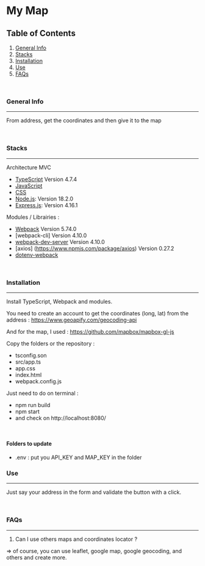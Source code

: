 # My Map

## Table of Contents

1. [General Info](#general-info)
2. [Stacks](#stacks)
3. [Installation](#installation)
4. [Use](#use)
5. [FAQs](#faqs)

<br/>

### General Info

---

From address, get the coordinates and then give it to the map

<br/>

### Stacks

---

Architecture MVC

- [TypeScript](https://www.typescriptlang.org/) Version 4.7.4
- [JavaScript]()
- [CSS]()
- [Node.js](https://nodejs.org/en/): Version 18.2.0
- [Express.js](https://expressjs.com/fr/): Version 4.16.1


Modules / Librairies :

- [Webpack](https://webpack.js.org/) Version 5.74.0
- [webpack-cli] Version 4.10.0
- [webpack-dev-server](https://www.npmjs.com/package/webpack-dev-server) Version 4.10.0
- [axios] (https://www.npmjs.com/package/axios) Version 0.27.2
- [dotenv-webpack](https://www.npmjs.com/package/dotenv-webpack)

<br/>

### Installation

---

Install TypeScript, Webpack and modules.

You need to create an account to get the coordinates (long, lat) from the address :  https://www.geoapify.com/geocoding-api

And for the map, I used : https://github.com/mapbox/mapbox-gl-js 

Copy the folders or the repository :
- tsconfig.son
- src/app.ts
- app.css
- index.html
- webpack.config.js

Just need to do on terminal :
- npm run build
- npm start
- and check on http://localhost:8080/

<br/>

#### Folders to update

- .env :  put you API_KEY and MAP_KEY in the folder


### Use

---

Just say your address in the form and validate the button with a click.

<br/>

### FAQs

---

1. Can I use others maps and coordinates locator ? 

=> of course, you can use leaflet, google map, google geocoding, and others and create more.
